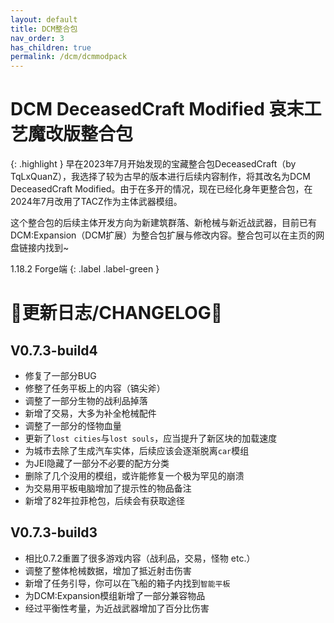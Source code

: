 ```yaml
---
layout: default
title: DCM整合包
nav_order: 3
has_children: true
permalink: /dcm/dcmmodpack
---
```


# DCM DeceasedCraft Modified 哀末工艺魔改版整合包

{: .highlight }
早在2023年7月开始发现的宝藏整合包DeceasedCraft（by TqLxQuanZ），我选择了较为古早的版本进行后续内容制作，将其改名为DCM DeceasedCraft Modified。由于在多开的情况，现在已经化身年更整合包，在2024年7月改用了TACZ作为主体武器模组。

这个整合包的后续主体开发方向为新建筑群落、新枪械与新近战武器，目前已有DCM:Expansion（DCM扩展）为整合包扩展与修改内容。整合包可以在主页的网盘链接内找到~

1.18.2 Forge端
{: .label .label-green }

# 🔧更新日志/CHANGELOG🔧

## V0.7.3-build4

- 修复了一部分BUG
- 修整了任务平板上的内容（镐尖斧）
- 调整了一部分生物的战利品掉落
- 新增了交易，大多为补全枪械配件
- 调整了一部分的怪物血量
- 更新了`lost cities`与`lost souls`，应当提升了新区块的加载速度
- 为城市去除了生成汽车实体，后续应该会逐渐脱离`car`模组
- 为JEI隐藏了一部分不必要的配方分类
- 删除了几个没用的模组，或许能修复一个极为罕见的崩溃
- 为交易用平板电脑增加了提示性的物品备注
- 新增了82年拉菲枪包，后续会有获取途径

## V0.7.3-build3

- 相比0.7.2重置了很多游戏内容（战利品，交易，怪物 etc.）
- 调整了整体枪械数据，增加了抵近射击伤害
- 新增了任务引导，你可以在飞船的箱子内找到`智能平板`
- 为DCM:Expansion模组新增了一部分兼容物品
- 经过平衡性考量，为近战武器增加了百分比伤害